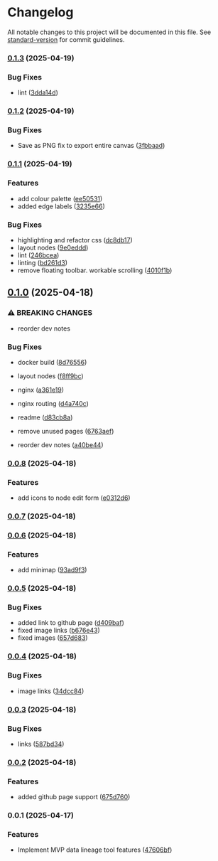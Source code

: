 # Changelog

All notable changes to this project will be documented in this file. See [standard-version](https://github.com/conventional-changelog/standard-version) for commit guidelines.

### [0.1.3](https://github.com/nick-young/data-lineage-ui/compare/v0.1.2...v0.1.3) (2025-04-19)


### Bug Fixes

* lint ([3dda14d](https://github.com/nick-young/data-lineage-ui/commit/3dda14d5f16702e430328bb9d367d8a8c4f1b421))

### [0.1.2](https://github.com/nick-young/data-lineage-ui/compare/v0.1.1...v0.1.2) (2025-04-19)


### Bug Fixes

* Save as PNG fix to export entire canvas ([3fbbaad](https://github.com/nick-young/data-lineage-ui/commit/3fbbaad39ca36803e254bd850b1e34be8c917953))

### [0.1.1](https://github.com/nick-young/data-lineage-ui/compare/v0.1.0...v0.1.1) (2025-04-19)


### Features

* add colour palette ([ee50531](https://github.com/nick-young/data-lineage-ui/commit/ee50531d2ae37cdad1c940d4b7a92c23c0955060))
* added edge labels ([3235e66](https://github.com/nick-young/data-lineage-ui/commit/3235e66e8fbe8ff0722ddee66cfddb35c3efaab0))


### Bug Fixes

* highlighting and refactor css ([dc8db17](https://github.com/nick-young/data-lineage-ui/commit/dc8db17ccb98940ffd251c5effb394bfa8396de2))
* layout nodes ([9e0eddd](https://github.com/nick-young/data-lineage-ui/commit/9e0eddd4ede8e26732e86a857ac474945b0bad98))
* lint ([246bcea](https://github.com/nick-young/data-lineage-ui/commit/246bcea4df932703f4c7cc75b1264fe0737effb5))
* linting ([bd261d3](https://github.com/nick-young/data-lineage-ui/commit/bd261d3f14e3395c6593aa1808107f67e0b6f772))
* remove floating toolbar. workable scrolling ([4010f1b](https://github.com/nick-young/data-lineage-ui/commit/4010f1b033e70cfe975859a8b1d9fd450e4e1adb))

## [0.1.0](https://github.com/nick-young/data-lineage-ui/compare/v0.0.8...v0.1.0) (2025-04-18)


### ⚠ BREAKING CHANGES

* reorder dev notes

### Bug Fixes

* docker build ([8d76556](https://github.com/nick-young/data-lineage-ui/commit/8d765566c0254a534e683cf469cde8d3f05d01fe))
* layout nodes ([f8ff9bc](https://github.com/nick-young/data-lineage-ui/commit/f8ff9bc4be2b323d250db8d230ec80a575cf9cc8))
* nginx ([a361e19](https://github.com/nick-young/data-lineage-ui/commit/a361e19b49507cb43cf46a180d301ec6eeede4d0))
* nginx routing ([d4a740c](https://github.com/nick-young/data-lineage-ui/commit/d4a740c8ea36dd854cf554f951b7bd73932afa3f))
* readme ([d83cb8a](https://github.com/nick-young/data-lineage-ui/commit/d83cb8a6daac2d5304f793121e116f2649c62d05))
* remove unused pages ([6763aef](https://github.com/nick-young/data-lineage-ui/commit/6763aef74b4e37ce214968ddef2ba77b53e43476))


* reorder dev notes ([a40be44](https://github.com/nick-young/data-lineage-ui/commit/a40be44ded2b50098bd06cf6f51a76e8aa802b6d))

### [0.0.8](https://github.com/nick-young/data-lineage-ui/compare/v0.0.7...v0.0.8) (2025-04-18)


### Features

* add icons to node edit form ([e0312d6](https://github.com/nick-young/data-lineage-ui/commit/e0312d677b0019322de59833590ed7db665a69e9))

### [0.0.7](https://github.com/nick-young/data-lineage-ui/compare/v0.0.6...v0.0.7) (2025-04-18)

### [0.0.6](https://github.com/nick-young/data-lineage-ui/compare/v0.0.5...v0.0.6) (2025-04-18)


### Features

* add minimap ([93ad9f3](https://github.com/nick-young/data-lineage-ui/commit/93ad9f3f88c89e414b816df5fd1357811897082b))

### [0.0.5](https://github.com/nick-young/data-lineage-ui/compare/v0.0.4...v0.0.5) (2025-04-18)


### Bug Fixes

* added link to github page ([d409baf](https://github.com/nick-young/data-lineage-ui/commit/d409baf213e7cd59afafd97ab7695c5271313b30))
* fixed image links ([b676e43](https://github.com/nick-young/data-lineage-ui/commit/b676e43e741b0012178d8281c19c21eb8a637c7b))
* fixed images ([657d683](https://github.com/nick-young/data-lineage-ui/commit/657d68359a5307f7e5981aeb40b9c9c33c0c0e60))

### [0.0.4](https://github.com/nick-young/data-lineage-ui/compare/v0.0.3...v0.0.4) (2025-04-18)


### Bug Fixes

* image links ([34dcc84](https://github.com/nick-young/data-lineage-ui/commit/34dcc84e39a651215d6456ae0ca33cbbfd8c127b))

### [0.0.3](https://github.com/nick-young/data-lineage-ui/compare/v0.0.2...v0.0.3) (2025-04-18)


### Bug Fixes

* links ([587bd34](https://github.com/nick-young/data-lineage-ui/commit/587bd3454c22719535551af95b77bd72c386c302))

### [0.0.2](https://github.com/nick-young/data-lineage-ui/compare/v0.0.1...v0.0.2) (2025-04-18)


### Features

* added github page support ([675d760](https://github.com/nick-young/data-lineage-ui/commit/675d7607419daa84026c2dd0ada3064b8541f6bc))

### 0.0.1 (2025-04-17)


### Features

* Implement MVP data lineage tool features ([47606bf](https://github.com/nick-young/data-lineage-ui/commit/47606bf35e4573842589575058fa6e75b0870d23))
